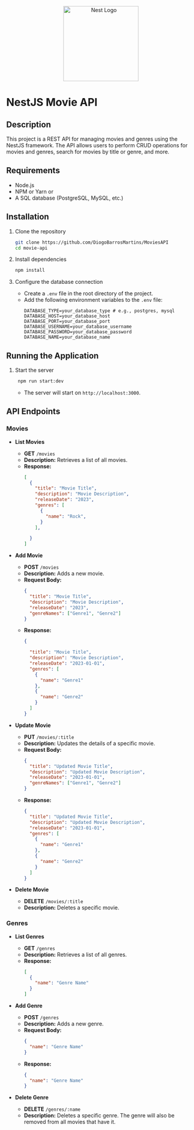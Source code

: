 <p align="center">
  <a href="http://nestjs.com/" target="blank"><img src="https://nestjs.com/img/logo-small.svg" width="200" alt="Nest Logo" /></a>
</p>


# NestJS Movie API

## Description
This project is a REST API for managing movies and genres using the NestJS framework. The API allows users to perform CRUD operations for movies and genres, search for movies by title or genre, and more.

## Requirements
- Node.js
- NPM or Yarn or 
- A SQL database (PostgreSQL, MySQL, etc.)

## Installation

1. Clone the repository
    ```bash
    git clone https://github.com/DiogoBarrosMartins/MoviesAPI
    cd movie-api
    ```

2. Install dependencies
    ```bash
    npm install
    ```

3. Configure the database connection
   - Create a `.env` file in the root directory of the project.
   - Add the following environment variables to the `.env` file:
     ```env
     DATABASE_TYPE=your_database_type # e.g., postgres, mysql
     DATABASE_HOST=your_database_host
     DATABASE_PORT=your_database_port
     DATABASE_USERNAME=your_database_username
     DATABASE_PASSWORD=your_database_password
     DATABASE_NAME=your_database_name
     ```



## Running the Application

1. Start the server
    ```bash
     npm run start:dev
    ```
   - The server will start on `http://localhost:3000`.

## API Endpoints

### Movies

- **List Movies**
  - **GET** `/movies`
  - **Description:** Retrieves a list of all movies.
  - **Response:**
    ```json
    [
      {
        "title": "Movie Title",
        "description": "Movie Description",
        "releaseDate": "2023",
        "genres": [
          {
            "name": "Rock",
          }
        ],

      }
    ]
    ```

- **Add Movie**
  - **POST** `/movies`
  - **Description:** Adds a new movie.
  - **Request Body:**
    ```json
    {
      "title": "Movie Title",
      "description": "Movie Description",
      "releaseDate": "2023",
      "genreNames": ["Genre1", "Genre2"]
    }
    ```
  - **Response:**
    ```json
    {

      "title": "Movie Title",
      "description": "Movie Description",
      "releaseDate": "2023-01-01",
      "genres": [
        {
          "name": "Genre1"
        },
        {
          "name": "Genre2"
        }
      ]
    }
    ```

- **Update Movie**
  - **PUT** `/movies/:title`
  - **Description:** Updates the details of a specific movie.
  - **Request Body:**
    ```json
    {
      "title": "Updated Movie Title",
      "description": "Updated Movie Description",
      "releaseDate": "2023-01-01",
      "genreNames": ["Genre1", "Genre2"]
    }
    ```
  - **Response:**
    ```json
    {
      "title": "Updated Movie Title",
      "description": "Updated Movie Description",
      "releaseDate": "2023-01-01",
      "genres": [
        {
          "name": "Genre1"
        },
        {
          "name": "Genre2"
        }
      ]
    }
    ```

- **Delete Movie**
  - **DELETE** `/movies/:title`
  - **Description:** Deletes a specific movie.

### Genres

- **List Genres**
  - **GET** `/genres`
  - **Description:** Retrieves a list of all genres.
  - **Response:**
    ```json
    [
      {
        "name": "Genre Name"
      }
    ]
    ```

- **Add Genre**
  - **POST** `/genres`
  - **Description:** Adds a new genre.
  - **Request Body:**
    ```json
    {
      "name": "Genre Name"
    }
    ```
  - **Response:**
    ```json
    {
      "name": "Genre Name"
    }
    ```

- **Delete Genre**
  - **DELETE** `/genres/:name`
  - **Description:** Deletes a specific genre. The genre will also be removed from all movies that have it.


